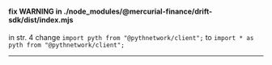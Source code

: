 #### fix WARNING in ./node_modules/@mercurial-finance/drift-sdk/dist/index.mjs
in str. 4 change `import pyth from "@pythnetwork/client";` to `import * as pyth from "@pythnetwork/client";`

---

